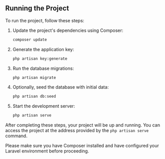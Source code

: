 ## Running the Project

To run the project, follow these steps:

1. Update the project's dependencies using Composer:

    ```bash
    composer update
    ```

2. Generate the application key:

    ```bash
    php artisan key:generate
    ```

3. Run the database migrations:

    ```bash
    php artisan migrate
    ```

4. Optionally, seed the database with initial data:

    ```bash
    php artisan db:seed
    ```

5. Start the development server:

    ```bash
    php artisan serve
    ```

After completing these steps, your project will be up and running. You can access the project at the address provided by the `php artisan serve` command.

Please make sure you have Composer installed and have configured your Laravel environment before proceeding.